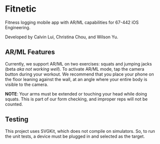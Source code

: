 # Fitnetic
Fitness logging mobile app with AR/ML capabilities for 67-442 iOS Engineering.

Developed by Calvin Lui, Christina Chou, and Wilson Yu.

## AR/ML Features
Currently, we support AR/ML on two exercises: squats and jumping jacks (beta *aka not working well*). To activate AR/ML mode, tap the camera button during your workout. We recommend that you place your phone on the floor leaning against the wall, at an angle where your entire body is visible to the camera.

**NOTE**: Your arms must be extended or touching your head while doing squats. This is part of our form checking, and improper reps will not be counted.

## Testing
This project uses SVGKit, which does not compile on simulators. So, to run the unit tests, a device must be plugged in and selected as the target.
